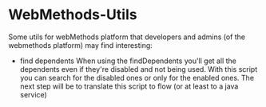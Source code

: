 WebMethods-Utils
================

Some utils for webMethods platform that developers and admins (of the webmethods platform) may find interesting:

* find dependents
When using the findDependents you'll get all the dependents even if they're disabled and not being used. With this
script you can search for the disabled ones or only for the enabled ones. The next step will be to translate this
script to flow (or at least to a java service)
